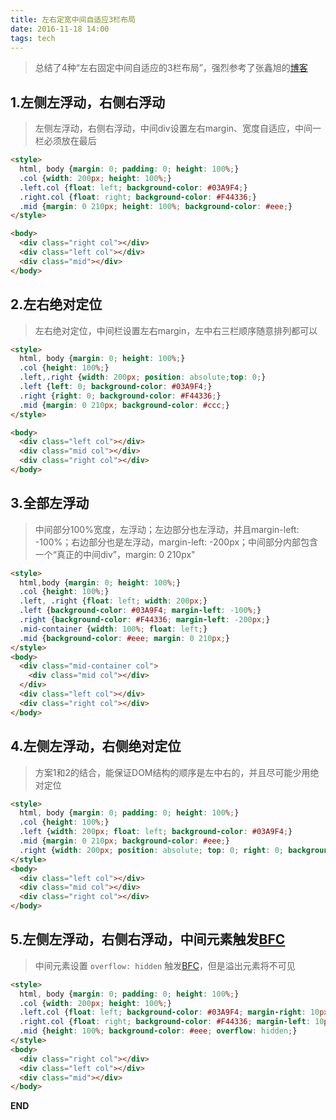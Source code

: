 ```yaml
---
title: 左右定宽中间自适应3栏布局
date: 2016-11-18 14:00
tags: tech
---
```


> 总结了4种“左右固定中间自适应的3栏布局”，强烈参考了张鑫旭的[博客](http://www.zhangxinxu.com/wordpress/2009/11/%E6%88%91%E7%86%9F%E7%9F%A5%E7%9A%84%E4%B8%89%E7%A7%8D%E4%B8%89%E6%A0%8F%E7%BD%91%E9%A1%B5%E5%AE%BD%E5%BA%A6%E8%87%AA%E9%80%82%E5%BA%94%E5%B8%83%E5%B1%80%E6%96%B9%E6%B3%95/)

## 1.左侧左浮动，右侧右浮动

> 左侧左浮动，右侧右浮动，中间div设置左右margin、宽度自适应，中间一栏必须放在最后

```html
<style>
  html, body {margin: 0; padding: 0; height: 100%;}
  .col {width: 200px; height: 100%;}
  .left.col {float: left; background-color: #03A9F4;}
  .right.col {float: right; background-color: #F44336;}
  .mid {margin: 0 210px; height: 100%; background-color: #eee;}
</style>

<body>
  <div class="right col"></div>
  <div class="left col"></div>
  <div class="mid"></div>
</body>
```

## 2.左右绝对定位

> 左右绝对定位，中间栏设置左右margin，左中右三栏顺序随意排列都可以

```html
<style>
  html, body {margin: 0; height: 100%;}
  .col {height: 100%;}
  .left,.right {width: 200px; position: absolute;top: 0;}
  .left {left: 0; background-color: #03A9F4;}
  .right {right: 0; background-color: #F44336;}
  .mid {margin: 0 210px; background-color: #ccc;}
</style>

<body>
  <div class="left col"></div>
  <div class="mid col"></div>
  <div class="right col"></div>
</body>
```

## 3.全部左浮动

>中间部分100%宽度，左浮动；左边部分也左浮动，并且margin-left: -100%；右边部分也是左浮动，margin-left: -200px；中间部分内部包含一个“真正的中间div”，margin: 0 210px"

```html
<style>
  html,body {margin: 0; height: 100%;}
  .col {height: 100%;}
  .left, .right {float: left; width: 200px;}
  .left {background-color: #03A9F4; margin-left: -100%;}
  .right {background-color: #F44336; margin-left: -200px;}
  .mid-container {width: 100%; float: left;}
  .mid {background-color: #eee; margin: 0 210px;}
</style>
<body>
  <div class="mid-container col">
    <div class="mid col"></div>
  </div>
  <div class="left col"></div>
  <div class="right col"></div>
</body>
```

## 4.左侧左浮动，右侧绝对定位

> 方案1和2的结合，能保证DOM结构的顺序是左中右的，并且尽可能少用绝对定位

```html
<style>
  html, body {margin: 0; padding: 0; height: 100%;}
  .col {height: 100%;}
  .left {width: 200px; float: left; background-color: #03A9F4;}
  .mid {margin: 0 210px; background-color: #eee;}
  .right {width: 200px; position: absolute; top: 0; right: 0; background-color: #F44336;}
</style>
<body>
  <div class="left col"></div>
  <div class="mid col"></div>
  <div class="right col"></div>
</body>
```

## 5.左侧左浮动，右侧右浮动，中间元素触发[BFC](/frontend/2016/11/21/bfc.html)

> 中间元素设置 `overflow: hidden` 触发[BFC](/frontend/2016/11/21/bfc.html)，但是溢出元素将不可见

```html
<style>
  html, body {margin: 0; padding: 0; height: 100%;}
  .col {width: 200px; height: 100%;}
  .left.col {float: left; background-color: #03A9F4; margin-right: 10px;}
  .right.col {float: right; background-color: #F44336; margin-left: 10px;}
  .mid {height: 100%; background-color: #eee; overflow: hidden;}
</style>
<body>
  <div class="right col"></div>
  <div class="left col"></div>
  <div class="mid"></div>
</body>
```

**END**